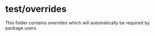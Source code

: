 # test/overrides

This folder contains overrides which will automatically be required by package users.
